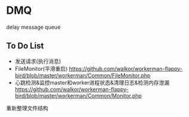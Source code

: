 # DMQ
delay message queue

## To Do List
- 发送请求(执行消息)
- FileMonitor(平滑重启)
https://github.com/walkor/workerman-flappy-bird/blob/master/workerman/Common/FileMonitor.php
- 心跳检测&监控master和worker进程状态&清理日志&检测内存泄漏
https://github.com/walkor/workerman-flappy-bird/blob/master/workerman/Common/Monitor.php

重新整理文件结构
